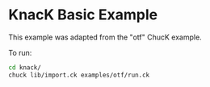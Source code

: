 # KnacK Basic Example

This example was adapted from the "otf" ChucK example.

To run:

```bash
cd knack/
chuck lib/import.ck examples/otf/run.ck
```